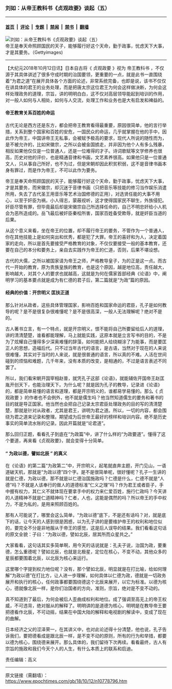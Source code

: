 ### 刘如：从帝王教科书《贞观政要》谈起（五）

---

#### [首页](../../../..?n10778796) &nbsp;|&nbsp; [评论](../../../../../epoch-comment?n10778796) &nbsp;|&nbsp; [专题](../../../../../epoch-special?n10778796) &nbsp;|&nbsp; [禁闻](../../../../../epoch-news?n10778796) &nbsp;|&nbsp; [禁书](../../../../../books?n10778796) &nbsp;|&nbsp; [翻墙](https://github.com/gfw-breaker/nogfw/blob/master/README.md?n10778796)


<div><img alt="刘如：从帝王教科书《贞观政要》谈起（五）" class="attachment-djy_600_400 size-djy_600_400 wp-post-image" src="https://i.epochtimes.com/assets/uploads/2018/10/1207242141091497-600x400.jpg"/>
<div class="caption">
 帝王是奉天命照顾国民的天子，能够履行好这个天命，勤于政事，忧虑天下大事，才是其要务。（Gettyimages)
</div></div><hr/><div class="post_content" id="artbody" itemprop="articleBody">
 <!-- article content begin -->
 <p>
  【大纪元2018年10月12日讯】日本自古将《
  <ok href="https://www.epochtimes.com/gb/tag/%E8%B4%9E%E8%A7%82%E6%94%BF%E8%A6%81.html">
   贞观政要
  </ok>
  》视为
  <ok href="https://www.epochtimes.com/gb/tag/%E5%B8%9D%E7%8E%8B%E6%95%99%E7%A7%91%E4%B9%A6.html">
   帝王教科书
  </ok>
  ，不仅源于其具体讲述了很多守成时期的治国要领，更重要的一点，就是此书一直围绕着“为君之道”在展开具体各个方面的论述，非常系统完备，也即是说，该书不仅仅在讲具体的君王的业务处理，而是把唐太宗这位君王为何会这样做决断，为何会这样处理政务的道理，宗旨，讲的明明白白，这不仅对高层领导能起到培训的作用，对一般人如何与人相处，如何与人交流，处理工作和业务也是大有启发和裨益的。
 </p>
 <h4>
  <strong>
   帝王教育关系百姓的命运
  </strong>
 </h4>
 <p>
  古代无论是西方还是东方，都会把帝王教育看得最重要，原因很简单，他的言行举措，关系到整个国家和百姓的安危，一国民众的命运，几乎就掌握在他的手中，因此作为帝王，中国讲帝王无私事，会被赋予极高的要求，现代人所说的随性而为，是不被允许的，比如宋徽宗，之所以会被金国掳走，并非因为他个人有多么残暴，相反如果他仅仅是一位普通人，还是一位难得的才子。诗词歌赋等文学修养也很高，历史对他的评价，也是精通音律和书画，文艺素养很高。如果他只是一位普通文人，只从事自己所好，也不为过，但是宋朝却因此积贫积弱，这不是音律书画本身有罪过，而是作为帝王，不可以此作为要务。
 </p>
 <p>
  帝王是奉天命照顾国民的天子，能够履行好这个天命，勤于政事，忧虑天下大事，才是其要务，而宋徽宗，却沉迷于音律书画（只把音乐等技能的修习当作娱乐消遣所用，失去了古代圣王用音乐等艺术治国修德的正用），对选贤任能的大事不用心，以至于奸臣为祸，小人得志，蒙蔽视听，这才使得国家民不聊生，外族侵犯。奸臣尽管有罪，但毕竟最后却是宋徽宗自己所选择任命的，自己不明忠奸给小人机会为恶所造成的。岳飞最后被奸臣秦桧所害，国家百姓备受欺辱，就是奸臣当道的后果。
 </p>
 <p>
  从这个意义来看，坐在帝王的位置，却不履行帝王的要务，不管作为一个普通人，你在其他技能上是如何突出和优秀，都是犯了大罪。帝王的喜好和为人，决定着国家的走向，所以是首先要接受严格教育的对象，不仅仅要接受一般的基本教育，还要在自己的本分和要务上，亲自去实践作为帝王的仁道，否则，后果不堪设想。
 </p>
 <p>
  古代的大儒，之所以被国家请为帝王之师，严格教导皇子，为的正是这一点。而古代一开始的教育，原为贵族皇族的教育，也是这个原因，越是地位高，责任越大，影响越大，对其个人的要求也就越高，这就是为何在儒家首部经典《论语》中，阐明学习的基本要点就是成为有仁德的君子后，第二篇就是“为政”篇的原因。
 </p>
 <h4>
  <strong>
   经典的价值：开宗明义
  </strong>
  <strong>
  </strong>
  <strong>
   匡扶正道
  </strong>
 </h4>
 <p>
  那么针对从政者，这些具体管理国家，影响百姓和国家命运的君臣，孔子是如何教导的呢？是不是很复杂很难懂呢？是不是很高深，一般人无法理解呢？绝对不是的。
 </p>
 <p>
  古人著书立言，有一个特点，就是开宗明义，恨不能将自己所要留给后人的道理，讲的清清楚楚，谁看都能理解，马上就能实践，这原本就是立言写书的目的，不是为了炫耀自己懂得多少深奥难懂的辞藻，如何能把人给绕糊涂了为能事，而是要匡正人的思想，造福后代。只不过当年古代的语言，是古语，当然对于现在的人来说很难懂，其实对于当时的人来说，就是很普通的语言，所以真的不难。人活在世间碰到的烦恼和难题，几千年来，没有本质的改变，是相通的，不过是语言表述不同罢了。
 </p>
 <p>
  所以，我们看宋朝开国宰相赵普，就凭孔子这部《论语》，就能辅佐开国帝王赵匡胤开创天下，也能治理天下。为什么呢？就是因为孔子的教导，记录进《论语》的，都是简单易懂的语言和道理，都是开宗明义的，谁都易学易懂的。那么《
  <ok href="https://www.epochtimes.com/gb/tag/%E8%B4%9E%E8%A7%82%E6%94%BF%E8%A6%81.html">
   贞观政要
  </ok>
  》的作者也不会例外，他不就是儒生吗？他当然知道儒生的要务和著书的目的就是导正国家。他当然也会把自己记录太宗君臣处理政务的目的写的清清楚楚，那就是针对从政者，尤其是君王，讲明为君之道。所以，一切的内容，都会围绕为君之道来记录和整理。期望成为后世帝王最好的榜样和培训内容。绝不是历史事实的简单流水账的记录。因此开篇就是“论君道”。
 </p>
 <p>
  那么回归正题，看看孔子到底在“为政篇”中，讲了什么样的“为政要道”。懂得了这个要道，再来看《贞观政要》，就会变得十分简单。
 </p>
 <h4>
  <strong>
   “
  </strong>
  <strong>
   为政以德，譬如北辰
  </strong>
  <strong>
   ”
  </strong>
  <strong>
   的真义
  </strong>
 </h4>
 <p>
  在《论语》的第二篇“为政第二”中，开宗明义，起笔就直奔主题，开门见山，一语道破天机，那就是“为政以德”四个字。是不是很简单呢，很好懂呢？孔子一生讲的就是仁德，为政以德，那不就是以仁德治国施政吗？仁德是什么，仁德不就是“人德”吗？不就是人该奉行的做人的道德标准“仁义之理”吗？作为君王或者臣子，手中握有权力，其仁义不就体现在要拿手中的权力来仁爱百姓，施行仁政吗？今天讲的人道精神不就是仁道精神吗？仁者，人也，这能是偶然的吗？所以帝王的手中权力，不是为私的，是用来照顾百姓的。
 </p>
 <p>
  那有人可能说了，哪里会这么简单，“为政以德”底下，不是还有话吗？对，就是底下的话，让今天的人感到很是困惑，以为孔子讲的是要维护帝王的权利和地位似的，要完全不分是非地服从于帝王的感觉，这是后人误导的结果。我们看看这句话的原文全貌：子曰：“为政以德，譬如北辰，居其所而众星共之。”
 </p>
 <p>
  大家看看，这句话其实多简单啊，用今天的话说就是：孔夫子说，治国为政，要重德，怎么重德呢？譬如北辰，也就是北极星，定位在核心，不变不动，其他众多的星辰都要围着北辰，以北辰为核心来运行。
 </p>
 <p>
  这里哪个字提到权力地位呢？没有，那个譬如北辰，明显就是在打比喻，给如何理解“为政以德”在打比方，让人进一步理解，如何具体以仁德为政，德就是一切政务展开和执行的核心，任何政事都要围绕德这个北辰来展开，以它为标准。以德为核心，德就像北辰一样，是你们治国者的方向，准则，宗旨，绝对是不变不动的。
 </p>
 <p>
  真不知道到了最后，为何会被后人歪曲成权利和地位。成了强调至高无上的帝王权威，不可违背，绝对服从的解释了。明明讲的是道德为核心，明明是在教导帝王要把德看作北辰，不可动摇，结果在中国大陆的解释和电视剧的解读中，变成了现在的曲解。
 </p>
 <p>
  日本经济之父的涩泽荣一，在其讲义中，也对此论述得十分清楚，他也说，孔子告诉我们，要把德看成是跟北辰一样，是不变不动的原则，所有的行为和举措，都要以德为核心，围绕德来展开。那么具体的，我们留待下次再续。看看最终，古人有宗旨的施政和我们今天个人的人生，有什么本质上的联系和启迪。
 </p>
 <p>
  责任编辑：高义
 </p>
 <!-- article content end -->
 <div id="below_article_ad">
 </div>
</div>


---

原文链接（需翻墙）：https://www.epochtimes.com/gb/18/10/12/n10778796.htm